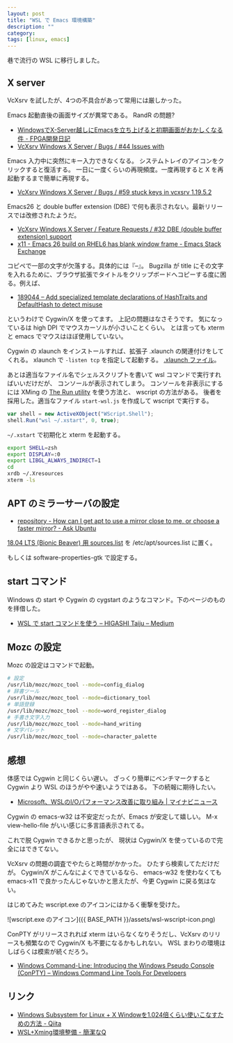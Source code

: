 ```yaml
---
layout: post
title: "WSL で Emacs 環境構築"
description: ""
category: 
tags: [linux, emacs]
---
```


巷で流行の WSL に移行しました。

## X server

VcXsrv を試したが、4つの不具合があって常用には厳しかった。

Emacs 起動直後の画面サイズが異常である。
RandR の問題?

* [WindowsでX-Server越しにEmacsを立ち上げると初期画面がおかしくなる件 - FPGA開発日記](http://msyksphinz.hatenablog.com/entry/2018/07/19/040000)
* [VcXsrv Windows X Server / Bugs / #44 Issues with](https://sourceforge.net/p/vcxsrv/bugs/44/)

Emacs 入力中に突然にキー入力できなくなる。
システムトレイのアイコンをクリックすると復活する。
一日に一度くらいの再現頻度。一度再現すると X を再起動するまで簡単に再現する。

* [VcXsrv Windows X Server / Bugs / #59 stuck keys in vcxsrv 1.19.5.2](https://sourceforge.net/p/vcxsrv/bugs/59/)

Emacs26 と double buffer extension (DBE) で何も表示されない。最新リリースでは改修されたようだ。

* [VcXsrv Windows X Server / Feature Requests / #32 DBE (double buffer extension) support](https://sourceforge.net/p/vcxsrv/feature-requests/32/)
* [x11 - Emacs 26 build on RHEL6 has blank window frame - Emacs Stack Exchange](https://emacs.stackexchange.com/questions/42323/emacs-26-build-on-rhel6-has-blank-window-frame)

コピペで一部の文字が欠落する。具体的には『–』。 Bugzilla が title にその文字を入れるために、ブラウザ拡張でタイトルをクリップボードへコピーする度に困る。例えば、

* [189044 – Add specialized template declarations of HashTraits and DefaultHash to detect misuse](https://bugs.webkit.org/show_bug.cgi?id=189044)

というわけで Cygwin/X を使ってます。
上記の問題はなさそうです。
気になっているは high DPI でマウスカーソルが小さいことくらい。
とは言っても xterm と emacs でマウスはほぼ使用していない。

Cygwin の xlaunch をインストールすれば、拡張子 .xlaunch の関連付けをしてくれる。
xlaunch で `-listen tcp` を指定して起動する。
[.xlaunch ファイル](https://gist.github.com/fujii/bb60dcfdb3dfb77a82f51f8aa5a751db#file-x-xlaunch)。

あとは適当なファイル名でシェルスクリプトを書いて wsl コマンドで実行すればいいだけだが、
コンソールが表示されてしまう。
コンソールを非表示にするには
XMing の [The Run utility](http://www.straightrunning.com/XmingNotes/#head-148) を使う方法と、
wscript の方法がある。 
後者を採用した。適当なファイル `start-wsl.js` を作成して wscript で実行する。

~~~js
var shell = new ActiveXObject("WScript.Shell");
shell.Run("wsl ~/.xstart", 0, true);
~~~

`~/.xstart` で初期化と xterm を起動する。

~~~sh
export SHELL=zsh
export DISPLAY=:0
export LIBGL_ALWAYS_INDIRECT=1
cd
xrdb ~/.Xresources
xterm -ls
~~~

## APT のミラーサーバの設定

* [repository - How can I get apt to use a mirror close to me, or choose a faster mirror? - Ask Ubuntu](https://askubuntu.com/a/37754)

[18.04 LTS (Bionic Beaver) 用 sources.list](https://gist.githubusercontent.com/fujii/547da696c67294955ab984da25c329ef/raw/bb778388611266878f42225e8b5fe1f38157ec38/sources.list) を /etc/apt/sources.list に置く。

もしくは software-properties-gtk で設定する。

## start コマンド

Windows の start や Cygwin の cygstart のようなコマンド。下のページのものを拝借した。

* [WSL で start コマンドを使う – HIGASHI Taiju – Medium](https://medium.com/@h.taiju/use-the-start-command-on-wsl-bea3d82725e1)


## Mozc の設定

Mozc の設定はコマンドで起動。

~~~sh
# 設定
/usr/lib/mozc/mozc_tool --mode=config_dialog
# 辞書ツール
/usr/lib/mozc/mozc_tool --mode=dictionary_tool
# 単語登録
/usr/lib/mozc/mozc_tool --mode=word_register_dialog
# 手書き文字入力
/usr/lib/mozc/mozc_tool --mode=hand_writing
# 文字パレット
/usr/lib/mozc/mozc_tool --mode=character_palette
~~~

## 感想

体感では Cygwin と同じくらい遅い。
ざっくり簡単にベンチマークすると Cygwin より WSL のほうがやや速いようではある。
下の続報に期待したい。

* [Microsoft、WSLのI/Oパフォーマンス改善に取り組み \| マイナビニュース](https://news.mynavi.jp/article/20180815-676572/)

Cygwin の emacs-w32 は不安定だったが、Emacs が安定して嬉しい。
M-x view-hello-file がいい感じに多言語表示されてる。

これで脱 Cygwin できるかと思ったが、
現状は Cygwin/X を使っているので完全にはできてない。

VcXsrv の問題の調査でやたらと時間がかかった。
ひたすら検索してただけだが。
Cygwin/X がこんなによくできているなら、
emacs-w32 を使わなくても emacs-x11 で良かったんじゃないかと思えたが、今更 Cygwin に戻る気はない。

はじめてみた wscript.exe のアイコンにはかるく衝撃を受けた。

![wscript.exe のアイコン]({{ BASE_PATH }}/assets/wsl-wscript-icon.png)

ConPTY がリリースされれば xterm はいらなくなりそうだし、VcXsrv のリリースも頻繁なので Cygwin/X も不要になるかもしれない。
WSL まわりの環境はしばらくは模索が続くだろう。

* [Windows Command-Line: Introducing the Windows Pseudo Console (ConPTY) – Windows Command Line Tools For Developers](https://blogs.msdn.microsoft.com/commandline/2018/08/02/windows-command-line-introducing-the-windows-pseudo-console-conpty/)



## リンク

* [Windows Subsystem for Linux + X Windowを1.024倍くらい使いこなすための方法 - Qiita](https://qiita.com/nishemon/items/bb3aca972404f68bfcd6)
* [WSL+Xming環境整備 - 簡潔なQ](https://qnighy.hatenablog.com/entry/2017/10/01/220000)
